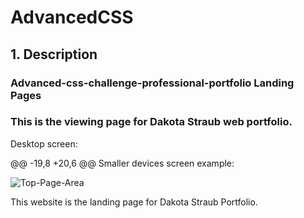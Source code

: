 # AdvancedCSS

## 1. Description


### Advanced-css-challenge-professional-portfolio Landing Pages
### This is the viewing page for Dakota Straub web portfolio.


Desktop screen:

@@ -19,8 +20,6 @@ Smaller devices screen example:

![Top-Page-Area](./assets/images/main-page-smaller.JPG?raw=true "Top-Page-Area")

This website is the landing page for Dakota Straub Portfolio.
